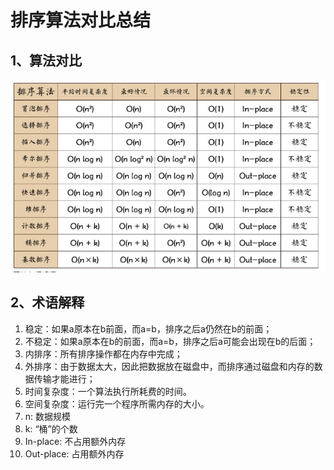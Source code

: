 # 排序算法对比总结

## 1、算法对比

![sort-compare](images/sort-compare.jpg)

## 2、术语解释

1. 稳定：如果a原本在b前面，而a=b，排序之后a仍然在b的前面；
2. 不稳定：如果a原本在b的前面，而a=b，排序之后a可能会出现在b的后面；
3. 内排序：所有排序操作都在内存中完成；
4. 外排序：由于数据太大，因此把数据放在磁盘中，而排序通过磁盘和内存的数据传输才能进行；
5. 时间复杂度：一个算法执行所耗费的时间。
6. 空间复杂度：运行完一个程序所需内存的大小。
7. n: 数据规模
8. k: “桶”的个数
9. In-place:    不占用额外内存
10. Out-place: 占用额外内存

